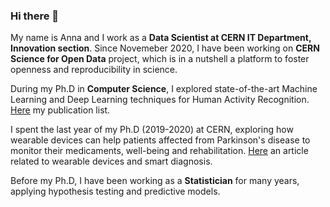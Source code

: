 ### Hi there 👋

My name is Anna and I work as a **Data Scientist at CERN IT Department, Innovation section**. Since Novemeber 2020, I have been working on **CERN Science for Open Data** project, which is in a nutshell a platform to foster openness and reproducibility in science. 

During my Ph.D in **Computer Science**, I explored state-of-the-art Machine Learning and Deep Learning techniques for Human Activity Recognition. [Here](https://scholar.google.com/citations?user=KEZwfq8AAAAJ&hl=it) my publication list. 

I spent the last year of my Ph.D (2019-2020) at CERN, exploring how wearable devices can help patients affected from Parkinson's disease to monitor their medicaments, well-being and rehabilitation. [Here](https://healthmanagement.org/c/healthmanagement/issuearticle/smart-diagnostics-with-wearable-devices-principles-and-applications) an article related to wearable devices and smart diagnosis. 

Before my Ph.D, I have been working as a **Statistician** for many years, applying hypothesis testing and predictive models.




<!--
**ferraran12/ferraran12** is a ✨ _special_ ✨ repository because its `README.md` (this file) appears on your GitHub profile.

Here are some ideas to get you started:

- 🔭 I’m currently working on ...
- 🌱 I’m currently learning ...
- 👯 I’m looking to collaborate on ...
- 🤔 I’m looking for help with ...
- 💬 Ask me about ...
- 📫 How to reach me: ...
- 😄 Pronouns: ...
- ⚡ Fun fact: ...
-->
